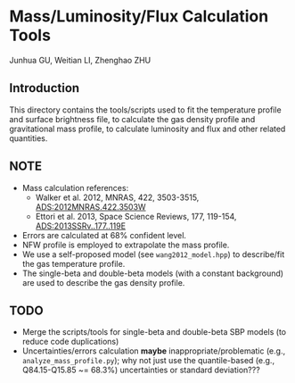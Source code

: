 Mass/Luminosity/Flux Calculation Tools
==============================

Junhua GU, Weitian LI, Zhenghao ZHU


Introduction
------------
This directory contains the tools/scripts used to fit the temperature
profile and surface brightness file, to calculate the gas density profile
and gravitational mass profile, to calculate luminosity and flux and
other related quantities.


NOTE
----
* Mass calculation references:
  + Walker et al. 2012, MNRAS, 422, 3503-3515,
    [ADS:2012MNRAS.422.3503W](http://adsabs.harvard.edu/abs/2012MNRAS.422.3503W)
  + Ettori et al. 2013, Space Science Reviews, 177, 119-154,
    [ADS:2013SSRv..177..119E](http://adsabs.harvard.edu/abs/2013SSRv..177..119E)
* Errors are calculated at 68% confident level.
* NFW profile is employed to extrapolate the mass profile.
* We use a self-proposed model (see ``wang2012_model.hpp``) to describe/fit
  the gas temperature profile.
* The single-beta and double-beta models (with a constant background) are used
  to describe the gas density profile.


TODO
----
* Merge the scripts/tools for single-beta and double-beta SBP models
  (to reduce code duplications)
* Uncertainties/errors calculation **maybe** inappropriate/problematic
  (e.g., ``analyze_mass_profile.py``);
  why not just use the quantile-based (e.g., Q84.15-Q15.85 ~= 68.3%)
  uncertainties or standard deviation???
